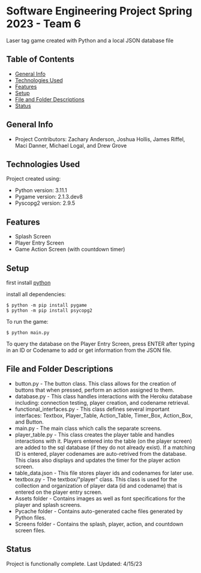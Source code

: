 # Software Engineering Project Spring 2023 - Team 6
Laser tag game created with Python and a local JSON database file

## Table of Contents
* [General Info](#general-info)
* [Technologies Used](#technologies-used)
* [Features](#features)
* [Setup](#setup)
* [File and Folder Descriptions](#file-and-folder-descriptions)
* [Status](#status)

## General Info
* Project Contributors: Zachary Anderson, Joshua Hollis, James Riffel, Maci Danner, Michael Logal, and Drew Grove

## Technologies Used
Project created using:
* Python version: 3.11.1
* Pygame version: 2.1.3.dev8
* Pyscopg2 version: 2.9.5

## Features
* Splash Screen
* Player Entry Screen
* Game Action Screen (with countdown timer)

## Setup
first install [python](https://www.python.org/downloads/)

install all dependencies:
```
$ python -m pip install pygame
$ python -m pip install psycopg2
```
To run the game:
```
$ python main.py 
```
To query the database on the Player Entry Screen, press ENTER after typing in an ID or Codename to add or get information from the JSON file.

## File and Folder Descriptions
* button.py - The button class. This class allows for the creation of buttons that when pressed, perform an action assigned to them.
* database.py - This class handles interactions with the Heroku database including: connection testing, player creation, and codename retrieval.
* functional_interfaces.py - This class defines several important interfaces: Textbox, Player_Table, Action_Table, Timer_Box, Action_Box, and Button.
* main.py - The main class which calls the separate screens.
* player_table.py - This class creates the player table and handles interactions with it. Players entered into the table (on the player screen) are added to 
                    the sql database (if they do not already exist). If a matching ID is entered, player codenames are auto-retrived from the database.
                    This class also displays and updates the timer for the player action screen.
* table_data.json - This file stores player ids and codenames for later use.
* textbox.py - The textbox/"player" class. This class is used for the collection and organization of player data (id and codename) that is entered on 
               the player entry screen.
* Assets folder - Contains images as well as font specifications for the player and splash screens.
* Pycache folder - Contains auto-generated cache files generated by Python files.
* Screens folder - Contains the splash, player, action, and countdown screen files.

## Status
Project is functionally complete. Last Updated: 4/15/23
